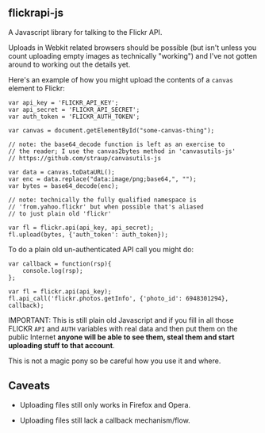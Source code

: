 flickrapi-js
--

A Javascript library for talking to the Flickr API.

Uploads in Webkit related browsers should be possible (but isn't unless you
count uploading empty images as technically "working") and I've not gotten
around to working out the details yet.

Here's an example of how you might upload the contents of a `canvas` element to
Flickr:

	var api_key = 'FLICKR_API_KEY';
	var api_secret = 'FLICKR_API_SECRET';
	var auth_token = 'FLICKR_AUTH_TOKEN';

	var canvas = document.getElementById("some-canvas-thing");

	// note: the base64_decode function is left as an exercise to
	// the reader; I use the canvas2bytes method in 'canvasutils-js'
	// https://github.com/straup/canvasutils-js
	
	var data = canvas.toDataURL();
	var enc = data.replace("data:image/png;base64,", "");
	var bytes = base64_decode(enc);
	
	// note: technically the fully qualified namespace is
	// 'from.yahoo.flickr' but when possible that's aliased
	// to just plain old 'flickr'
	
	var fl = flickr.api(api_key, api_secret);
	fl.upload(bytes, {'auth_token': auth_token});

To do a plain old un-authenticated API call you might do:

	var callback = function(rsp){
		console.log(rsp);
	};
	
	var fl = flickr.api(api_key);
	fl.api_call('flickr.photos.getInfo', {'photo_id': 6948301294}, callback);

IMPORTANT: This is still plain old Javascript and if you fill in all those
FLICKR `API` and `AUTH` variables with real data and then put them on the
public Internet **anyone will be able to see them, steal them and start
uploading stuff to that account**.

This is not a magic pony so be careful how you use it and where.

Caveats
--

* Uploading files still only works in Firefox and Opera.

* Uploading files still lack a callback mechanism/flow.
